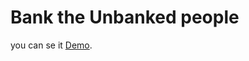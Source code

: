 # Bank the Unbanked people
you can se it [Demo](https://blue-field-0d777b910.4.azurestaticapps.net/home "Demo Url").
